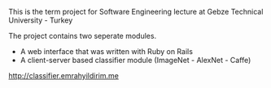 This is the term project for Software Engineering lecture at Gebze Technical University - Turkey

The project contains two seperate modules.
- A web interface that was written with Ruby on Rails
- A client-server based classifier module (ImageNet - AlexNet - Caffe)

http://classifier.emrahyildirim.me
